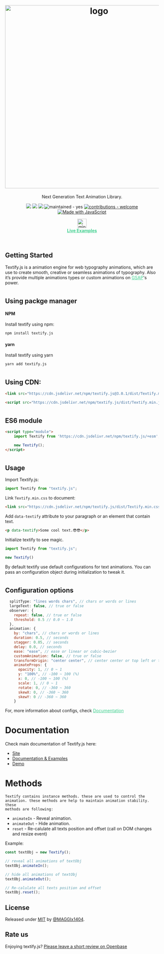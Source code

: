 <div align="center">
  <h1>
    <img width="600" src="https://res.cloudinary.com/drnquxnie/image/upload/v1690790528/logo_djcdby.svg" alt="logo">
  </h1>
  <p>Next Generation Text Animation Library.</p>
  <p>
    <img src="https://data.jsdelivr.com/v1/package/npm/textify.js/badge?style=rounded">
    <img src="https://img.shields.io/npm/v/textify.js?color=green&label=version">
    <img src="https://img.shields.io/badge/License-MIT-green">
    <img src="https://img.shields.io/badge/maintained-yes-green" alt="maintained - yes">
    <a href="/CONTRIBUTING.md" title="Go to contributions doc"><img src="https://img.shields.io/badge/contributions-welcome-green" alt="contributions - welcome"></a>
    <a href="https://www.javascript.com/" title="Go to JavaScript homepage"><img src="https://img.shields.io/badge/Made_with-JavaScript-green?logo=javascript&logoColor=yellow" alt="Made with JavaScript"></a>
  </p>
  <p>
    <a href="https://textify-js.vercel.app/example" target="_blank">
    <img src="https://res.cloudinary.com/drnquxnie/image/upload/v1690790528/mini-logo_tzz6do.svg" alt='mini-logo' width='30px'>
    <br>
    <b style='color:#3FCF8E; text-decoration: 1px underline #3FCF8E;'>Live Examples</b></a>
  </p>
</div>
<br>

## Getting Started
Textify.js is a animation engine for web typography animations, which are use to create smooth, creative or seamless animations of typography. Also it’s provide multiple
animations types or custom animations on <a href="https://greensock.com/gsap/" target="_blank" style="color:#3FCF8E;">GSAP</a>'s power.

#
## Using packge manager

#### NPM
Install textify using npm:
```sh
npm install textify.js
```

#### yarn
Install textify using yarn
```sh
yarn add textify.js
```

#
## Using CDN:
```html
<link src="https://cdn.jsdelivr.net/npm/textify.js@3.0.1/dist/Textify.min.css" rel="stylesheet"/>

<script src="https://cdn.jsdelivr.net/npm/textify.js/dist/Textify.min.js"></script>
```

#
## ES6 module
```html
<script type="module">
    import Textify from 'https://cdn.jsdelivr.net/npm/textify.js/+esm';

    new Textify();
</script>
```

#
## Usage
Import Textify.js:
```javascript
import Textify from "textify.js";
```

Link ```Textify.min.css``` to document:

```html
<link src="https://cdn.jsdelivr.net/npm/textify.js/dist/Textify.min.css" rel="stylesheet"/>
```

Add `data-textify` attribute to your paragraph or an element that contain text.
```html
<p data-textify>Some cool text.😎😎</p>
```

Initialize textify to see magic.
```javascript
import Textify from "textify.js";

new Textify()
```

<p>By default textify use default configurations for text animations. You can pass an configuration object during initialization to tweak it.</p>

#
## Configuration options

```javascript
  splitType: "lines words chars", // chars or words or lines
  largeText: false, // true or false
  observer: {
    repeat: false, // true or false
    threshold: 0.5 // 0.0 ~ 1.0
  },
  animation: {
    by: "chars", // chars or words or lines
    duration: 0.5, // seconds
    stagger: 0.05, // seconds
    delay: 0.0, // seconds
    ease: "ease", // ease or linear or cubic-bezier
    customAnimation: false, // true or false
    transformOrigin: "center center", // center center or top left or top center or top right or center right or bottom right or bottom center or bottom left or center left
    animateProps: {
      opacity: 1, // 0 ~ 1
      y: "100%", // -100 ~ 100 (%)
      x: 0, // -100 ~ 100 (%)
      scale: 1, // 0 ~ 1
      rotate: 0, // -360 ~ 360
      skewX: 0, // -360 ~ 360
      skewY: 0 // -360 ~ 360
    }
```

For, more information about configs, check <a href="https://textify-js.vercel.app/documentation" target="_blank" style="color:#3FCF8E;">Documentation</a>

#
# Documentation
Check main documentation of Textify.js here:

- [Site](https://textify-js.vercel.app)
- [Documentation & Examples](https://textify-js.vercel.app/documentation)
- [Demo](https://textify-js.vercel.app/example)

#
# Methods
    Textify contains instance methods. these are used to control the animation. these methods are help to maintain animation stability. these
    methods are following:

* `animateIn` - Reveal animation.
* `animateOut` - Hide animation.
* `reset` - Re-calulate all texts position and offset (call on DOM changes and resize event)

Example:
```javascript
const textObj = new Textify();

// reveal all animations of textObj
textObj.animateIn();

// hide all animations of textObj
textObj.animateOut();

// Re-calulate all texts position and offset
textObj.reset();

```

## License

Released under [MIT](/LICENSE) by [@MAGGIx1404](https://github.com/MAGGIx1404).

## Rate us

Enjoying textify.js? [Please leave a short review on Openbase](https://openbase.com/js/textify.js#rate)
